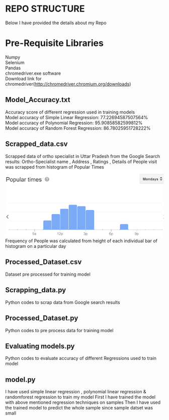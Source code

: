 # REPO STRUCTURE

Below I have provided the details about my Repo

# Pre-Requisite Libraries

Numpy<br/>
Selenium<br/>
Pandas<br/>
chromedriver.exe software<br/>
Download link for chromedriver(http://chromedriver.chromium.org/downloads)

## Model_Accuracy.txt
Accuracy score of different regression used in training models<br/>
Model accuracy of Simple Linear Regression: 77.22694587507564% <br/>
Model accuracy of Polynomial Regression: 95.90858582599812%<br/>
Model accuracy of Random Forest Regression: 86.78025951728222%<br/>


## Scrapped_data.csv

Scrapped data of ortho specialist in Uttar Pradesh from the Google Search results: Ortho-Specialist name , Address , Ratings ,
Details of People visit was scrapped from histogram of Popular Times<br/>
![Screenshot](Screenshot.png)<br/>
Frequency of People was calculated from height of each individual bar of histogram on a particular day

## Processed_Dataset.csv

Dataset pre processed for training model

## Scrapping_data.py

Python codes to scrap data from Google search results

## Processed_Dataset.py

Python codes to pre process data for training model

## Evaluating models.py

Python codes to evaluate accuracy of different Regressions used to train model

## model.py

I have used simple linear regression , polynomial linear regression & randomforest regression to train my model
First I have trained the model with above mentioned regression techniques on samples
Then I have used the trained model to predict the whole sample since sample datset was small
